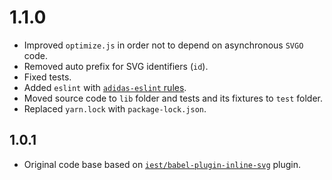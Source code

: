 # 1.1.0

- Improved `optimize.js` in order not to depend on asynchronous `SVGO` code.
- Removed auto prefix for SVG identifiers (`id`).
- Fixed tests.
- Added `eslint` with [`adidas-eslint` rules](https://github.com/adidas/js-linter-configs).
- Moved source code to `lib` folder and tests and its fixtures to `test` folder.
- Replaced `yarn.lock` with `package-lock.json`.

## 1.0.1

- Original code base based on [`iest/babel-plugin-inline-svg`](https://github.com/iest/babel-plugin-inline-svg) plugin.
